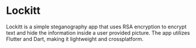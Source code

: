# Lockitt 

Lockitt is a simple steganography app that uses RSA encryption to encrypt text and hide the information inside a user provided picture. The app utilizes Flutter and Dart, making it lightweight and crossplatform.


